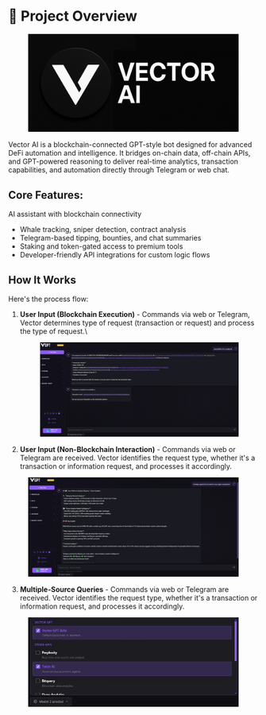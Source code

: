 # 🚀 Project Overview

<figure><img src=".gitbook/assets/Untitled design (13).png" alt=""><figcaption></figcaption></figure>

Vector AI is a blockchain-connected GPT-style bot designed for advanced DeFi automation and intelligence. It bridges on-chain data, off-chain APIs, and GPT-powered reasoning to deliver real-time analytics, transaction capabilities, and automation directly through Telegram or web chat.

## Core Features:

AI assistant with blockchain connectivity

* Whale tracking, sniper detection, contract analysis
* Telegram-based tipping, bounties, and chat summaries
* Staking and token-gated access to premium tools
* Developer-friendly API integrations for custom logic flows



## How It Works

Here's the process flow:

1.  **User Input (Blockchain Execution)** - Commands via web or Telegram, Vector determines type of request (transaction or request) and process the type of request.\


    <figure><img src=".gitbook/assets/image.png" alt=""><figcaption></figcaption></figure>
2. **User Input (Non-Blockchain Interaction)** - Commands via web or Telegram are received. Vector identifies the request type, whether it's a transaction or information request, and processes it accordingly.

<figure><img src=".gitbook/assets/Screenshot 2025-05-25 154803.png" alt=""><figcaption></figcaption></figure>

3. **Multiple-Source Queries** - Commands via web or Telegram are received. Vector identifies the request type, whether it's a transaction or information request, and processes it accordingly.

<figure><img src=".gitbook/assets/modelselector.png" alt=""><figcaption></figcaption></figure>
